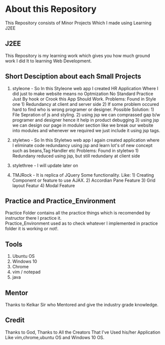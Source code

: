 # About this Repository
This Repository consists of Minor Projects Which I made using Learning J2EE

## J2EE
This Repository is my learning work which gives you how much ground work I did It to learning Web Development.

## Short Desciption about each Small Projects
1) styleone - So In this Styleone web app I created HR Application Where I did just to make website means no Optmization No Standard Practice Just By hook or Crook this App Should Work.
	Problems: Found in Style one
		1) Redundancy at client and server side
		2) If some problem occured hard to find who is wrong programer or designer.
	Possible Solution:
		1) File Sepration of js and styling.
		2) using jsp we can comprassed gap b/w programer and designer hence it help in product debugging
		3) using jsp we can design our page in moduler section like we break our website into modules and whenever we required we just include it using jsp tags.

2) styletwo - So In this Styletwo web app I again created application where I eliminate code redundancy using jsp and learn lot's of new concept such as beans,Tag Handler etc
	Problems: Found in styletwo
		1) Redundany reduced using jsp, but still redundany at client side

3) stylethree - I will update later on
4) TMJRock - It is replica of JQuery Some functionality.
		Like: 
		1) Creating Component or feature to use AJAX.
		2) Accordian Pane Feature
		3) Grid layout Featur
		4) Modal  Feature 

## Practice and Practice_Environment
Practice Folder contains all the practice things which is recomended by instructor there I practice it. <br>
Practice_Environment used as to check whatever I implemented in practice folder it is working or not!. <br>


## Tools
1) Ubuntu OS
2) Windows 10
3) Chrome
4) vim / notepad
5) java

## Mentor
Thanks to Kelkar Sir who Mentored and give the industry grade knowledge.

## Credit
Thanks to God, Thanks to All the Creators That I've Used his/her Application Like vim,chrome,ubuntu OS and Windows 10 OS.
